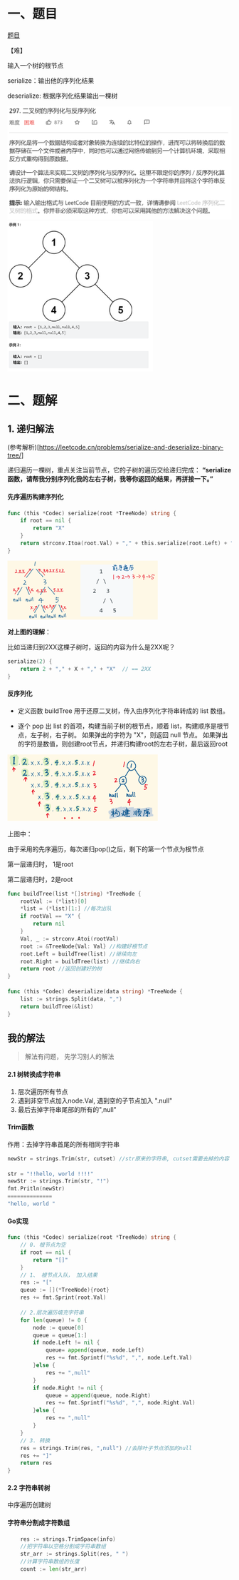 

# 一、题目

[题目](https://leetcode.cn/problems/serialize-and-deserialize-binary-tree/)

【难】

输入一个树的根节点

serialize：输出他的序列化结果

deserialize: 根据序列化结果输出一棵树



<img src="pic/%5Bclass%5D%E5%BA%8F%E5%88%97%E5%8C%96%E5%8F%8D%E5%BA%8F%E5%88%97%E5%8C%96.assets/image-20220521122626496.png" alt="image-20220521122626496" style="zoom:50%;" />

<img src="pic/%5Bclass%5D%E5%BA%8F%E5%88%97%E5%8C%96%E5%8F%8D%E5%BA%8F%E5%88%97%E5%8C%96.assets/image-20220521122638475.png" alt="image-20220521122638475" style="zoom:33%;" />

# 二、题解

## 1. 递归解法

(参考解析)[https://leetcode.cn/problems/serialize-and-deserialize-binary-tree/]

递归遍历一棵树，重点关注当前节点，它的子树的遍历交给递归完成：
**“serialize函数，请帮我分别序列化我的左右子树，我等你返回的结果，再拼接一下。”**



#### **先序遍历构建序列化**

```go
func (this *Codec) serialize(root *TreeNode) string {
	if root == nil {
		return "X"
	}
	return strconv.Itoa(root.Val) + "," + this.serialize(root.Left) + "," + this.serialize(root.Right)
}
```



<img src="pic/%5Bclass%5D%E5%BA%8F%E5%88%97%E5%8C%96%E5%8F%8D%E5%BA%8F%E5%88%97%E5%8C%96.assets/image-20220521120104596.png" alt="image-20220521120104596" style="zoom:33%;" />

**对上图的理解**：

比如当递归到2XX这棵子树时，返回的内容为什么是2XX呢？

```go
serialize(2) {
	return 2 + "," + X + "," + "X"  // == 2XX
}
```



#### 反序列化



- 定义函数 buildTree 用于还原二叉树，传入由序列化字符串转成的 list 数组。

- 逐个 pop 出 list 的首项，构建当前子树的根节点，顺着 list，构建顺序是根节点，左子树，右子树。
   如果弹出的字符为 "X"，则返回 null 节点。
   如果弹出的字符是数值，则创建root节点，并递归构建root的左右子树，最后返回root

<img src="pic/%5Bclass%5D%E5%BA%8F%E5%88%97%E5%8C%96%E5%8F%8D%E5%BA%8F%E5%88%97%E5%8C%96.assets/image-20220521121755657.png" alt="image-20220521121755657" style="zoom: 33%;" />

上图中：

由于采用的先序遍历，每次递归pop()之后，剩下的第一个节点为根节点

第一层递归时， 1是root

第二层递归时，2是root

```go
func buildTree(list *[]string) *TreeNode {
	rootVal := (*list)[0]
	*list = (*list)[1:] //每次出队
	if rootVal == "X" {
		return nil
	}
	Val, _ := strconv.Atoi(rootVal) 
	root := &TreeNode{Val: Val} //构建好根节点
	root.Left = buildTree(list) //继续向左
	root.Right = buildTree(list) //继续向右
	return root //返回创建好的树
}

func (this *Codec) deserialize(data string) *TreeNode {
	list := strings.Split(data, ",")
	return buildTree(&list)
}
```



## 我的解法

> 解法有问题， 先学习别人的解法

#### 2.1 树转换成字符串



1. 层次遍历所有节点
2. 遇到非空节点加入node.Val, 遇到空的子节点加入 ".null"
3. 最后去掉字符串尾部的所有的",null"

#### Trim函数

作用：去掉字符串首尾的所有相同字符串

```go
newStr = strings.Trim(str, cutset) //str原来的字符串, cutset需要去掉的内容

str = "!!hello, world !!!!"
newStr := strings.Trim(str, "!")
fmt.Pritln(newStr)
==============
"hello, world "
```



#### Go实现

```go
func (this *Codec) serialize(root *TreeNode) string {
    // 0. 根节点为空
    if root == nil {
        return "[]"
    }
    // 1、 根节点入队， 加入结果
    res := "["
    queue := [](*TreeNode){root}
    res += fmt.Sprint(root.Val)

    // 2.层次遍历填充字符串
    for len(queue) != 0 {
        node := queue[0]
        queue = queue[1:]
        if node.Left != nil {
            queue= append(queue, node.Left)
            res += fmt.Sprintf("%s%d", ",", node.Left.Val)
        }else {
            res += ",null"
        }
        if node.Right != nil {
            queue = append(queue, node.Right) 
            res += fmt.Sprintf("%s%d", ",", node.Right.Val)
        }else {
            res += ",null"
        }
    }
    // 3. 转换
    res = strings.Trim(res, ",null") //去除叶子节点添加的null
    res += "]"
    return res
}
```



#### 2.2 字符串转树

中序遍历创建树



#### 字符串分割成字符数组

```go
    res := strings.TrimSpace(info)
    //把字符串以空格分割成字符串数组
    str_arr := strings.Split(res, " ")
    //计算字符串数组的长度
    count := len(str_arr)
```



